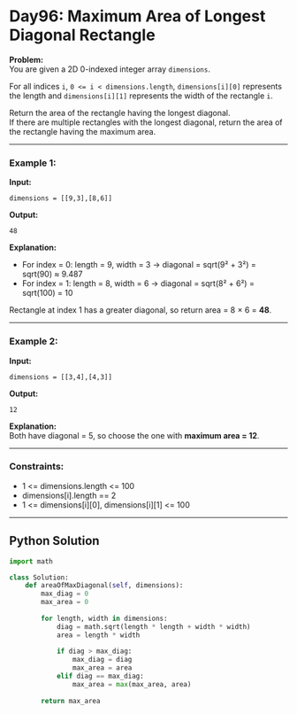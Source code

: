 # Day96: Maximum Area of Longest Diagonal Rectangle

**Problem:**  
You are given a 2D 0-indexed integer array `dimensions`.

For all indices `i`, `0 <= i < dimensions.length`, `dimensions[i][0]` represents the length and `dimensions[i][1]` represents the width of the rectangle `i`.

Return the area of the rectangle having the longest diagonal.  
If there are multiple rectangles with the longest diagonal, return the area of the rectangle having the maximum area.

---

### Example 1:
**Input:**
```
dimensions = [[9,3],[8,6]]
```
**Output:**
```
48
```
**Explanation:**  
- For index = 0: length = 9, width = 3 → diagonal = sqrt(9² + 3²) = sqrt(90) ≈ 9.487  
- For index = 1: length = 8, width = 6 → diagonal = sqrt(8² + 6²) = sqrt(100) = 10  

Rectangle at index 1 has a greater diagonal, so return area = 8 × 6 = **48**.

---

### Example 2:
**Input:**
```
dimensions = [[3,4],[4,3]]
```
**Output:**
```
12
```
**Explanation:**  
Both have diagonal = 5, so choose the one with **maximum area = 12**.

---

### Constraints:
- 1 <= dimensions.length <= 100  
- dimensions[i].length == 2  
- 1 <= dimensions[i][0], dimensions[i][1] <= 100  

---

## Python Solution

```python
import math

class Solution:
    def areaOfMaxDiagonal(self, dimensions):
        max_diag = 0
        max_area = 0
        
        for length, width in dimensions:
            diag = math.sqrt(length * length + width * width)
            area = length * width
            
            if diag > max_diag:
                max_diag = diag
                max_area = area
            elif diag == max_diag:
                max_area = max(max_area, area)
        
        return max_area
```
